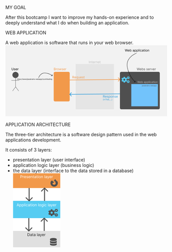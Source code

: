 MY GOAL

After this bootcamp I want to improve my hands-on experience and to deeply understand what I do when building an application.


WEB APPLICATION

A web application is software that runs in your web browser.
![Web application](app.png)


APPLICATION ARCHITECTURE

The three-tier architecture is a software design pattern used in the web applications development.

It consists of 3 layers:
- presentation layer (user interface)
- application logic layer (business logic)
- the data layer (interface to the data stored in a database)
![3-tier architecture](<3 tier.png>)